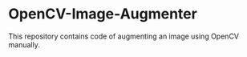# OpenCV-Image-Augmenter
This repository contains code of augmenting an image using OpenCV manually.
